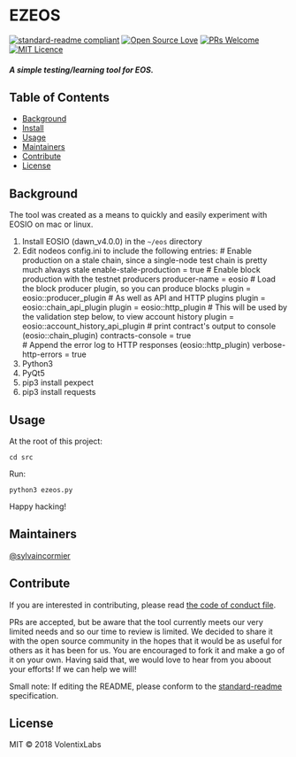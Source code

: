 # EZEOS

[![standard-readme compliant](https://img.shields.io/badge/standard--readme-OK-green.svg?style=flat-square)](https://github.com/RichardLitt/standard-readme)
[![Open Source Love](https://badges.frapsoft.com/os/v1/open-source.png?v=103)](https://github.com/ellerbrock/open-source-badges/)
[![PRs Welcome](https://img.shields.io/badge/PRs-welcome-brightgreen.svg?style=flat-square)](http://makeapullrequest.com)
[![MIT Licence](https://badges.frapsoft.com/os/mit/mit.png?v=103)](https://opensource.org/licenses/mit-license.php)

#### _A simple testing/learning tool for EOS._

## Table of Contents

- [Background](#background)
- [Install](#install)
- [Usage](#usage)
- [Maintainers](#maintainers)
- [Contribute](#contribute)
- [License](#license)

## Background

The tool was created as a means to quickly and easily experiment with EOSIO on mac or linux.



1. Install EOSIO (dawn_v4.0.0) in the `~/eos` directory
2. Edit nodeos config.ini to include the following entries:
			# Enable production on a stale chain, since a single-node test chain is pretty much always stale
			enable-stale-production = true
			# Enable block production with the testnet producers
			producer-name = eosio
			# Load the block producer plugin, so you can produce blocks
			plugin = eosio::producer_plugin
			# As well as API and HTTP plugins
			plugin = eosio::chain_api_plugin
			plugin = eosio::http_plugin
			# This will be used by the validation step below, to view account history
			plugin = eosio::account_history_api_plugin
			# print contract's output to console (eosio::chain_plugin)
			contracts-console = true		
			# Append the error log to HTTP responses (eosio::http_plugin)
			verbose-http-errors = true
3. Python3
3. PyQt5
2. pip3 install pexpect
3. pip3 install requests

## Usage

At the root of this project:

```
cd src
```

Run:
```
python3 ezeos.py
```

Happy hacking!

## Maintainers

[@sylvaincormier](https://github.com/sylvaincormier)

## Contribute

If you are interested in contributing, please read [the code of conduct file](code-of-conduct.md).

PRs are accepted, but be aware that the tool currently meets our very limited needs and so our time to review is limited. We decided to share it with the open source community in the hopes that it would be as useful for others as it has been for us. You are encouraged to fork it and make a go of it on your own. Having said that, we would love to hear from you aboout your efforts! If we can help we will!

Small note: If editing the README, please conform to the [standard-readme](https://github.com/RichardLitt/standard-readme) specification.

## License

MIT © 2018 VolentixLabs
